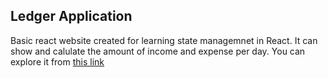 ## Ledger Application

Basic react website created for learning state managemnet in React. It can show and calulate the amount of income and expense per day. You can explore it from <a href="https://ledger-app.netlify.app/" target="_blank">this link</a>
